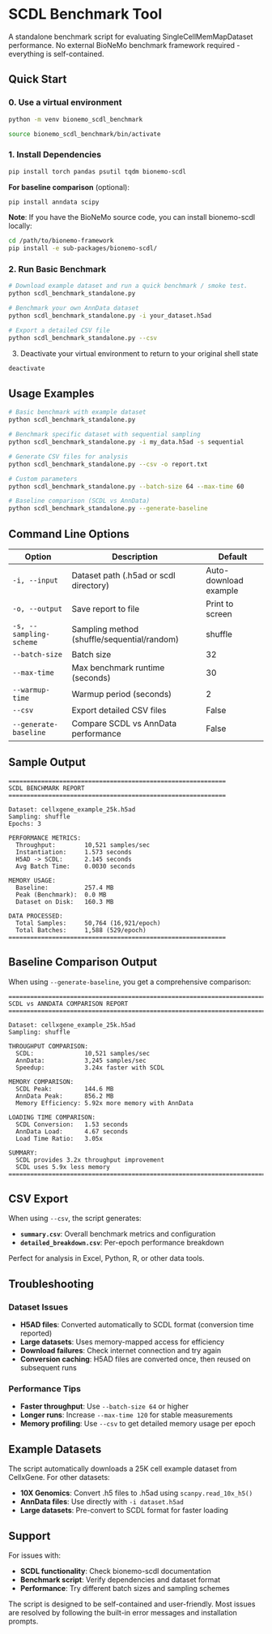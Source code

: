 # SCDL Benchmark Tool

A standalone benchmark script for evaluating SingleCellMemMapDataset performance. No external BioNeMo benchmark framework required - everything is self-contained.

## Quick Start

### 0. Use a virtual environment

```bash
python -m venv bionemo_scdl_benchmark

source bionemo_scdl_benchmark/bin/activate
```

### 1. Install Dependencies

```bash
pip install torch pandas psutil tqdm bionemo-scdl
```

**For baseline comparison** (optional):
```bash
pip install anndata scipy
```

**Note**: If you have the BioNeMo source code, you can install bionemo-scdl locally:
```bash
cd /path/to/bionemo-framework
pip install -e sub-packages/bionemo-scdl/
```

### 2. Run Basic Benchmark

```bash
# Download example dataset and run a quick benchmark / smoke test.
python scdl_benchmark_standalone.py

# Benchmark your own AnnData dataset  
python scdl_benchmark_standalone.py -i your_dataset.h5ad

# Export a detailed CSV file
python scdl_benchmark_standalone.py --csv
```

3. Deactivate your virtual environment to return to your original shell state

```bash
deactivate
```

## Usage Examples

```bash
# Basic benchmark with example dataset
python scdl_benchmark_standalone.py

# Benchmark specific dataset with sequential sampling  
python scdl_benchmark_standalone.py -i my_data.h5ad -s sequential

# Generate CSV files for analysis
python scdl_benchmark_standalone.py --csv -o report.txt

# Custom parameters
python scdl_benchmark_standalone.py --batch-size 64 --max-time 60

# Baseline comparison (SCDL vs AnnData)
python scdl_benchmark_standalone.py --generate-baseline
```

## Command Line Options

| Option | Description | Default |
|--------|-------------|---------|
| `-i, --input` | Dataset path (.h5ad or scdl directory) | Auto-download example |
| `-o, --output` | Save report to file | Print to screen |
| `-s, --sampling-scheme` | Sampling method (shuffle/sequential/random) | shuffle |
| `--batch-size` | Batch size | 32 |
| `--max-time` | Max benchmark runtime (seconds) | 30 |
| `--warmup-time` | Warmup period (seconds) | 2 |
| `--csv` | Export detailed CSV files | False |
| `--generate-baseline` | Compare SCDL vs AnnData performance | False |

## Sample Output

```
============================================================
SCDL BENCHMARK REPORT
============================================================

Dataset: cellxgene_example_25k.h5ad
Sampling: shuffle
Epochs: 3

PERFORMANCE METRICS:
  Throughput:        10,521 samples/sec
  Instantiation:     1.573 seconds
  H5AD -> SCDL:      2.145 seconds
  Avg Batch Time:    0.0030 seconds

MEMORY USAGE:
  Baseline:          257.4 MB
  Peak (Benchmark):  0.0 MB
  Dataset on Disk:   160.3 MB

DATA PROCESSED:
  Total Samples:     50,764 (16,921/epoch)
  Total Batches:     1,588 (529/epoch)
============================================================
```

## Baseline Comparison Output

When using `--generate-baseline`, you get a comprehensive comparison:

```
================================================================================
SCDL vs ANNDATA COMPARISON REPORT
================================================================================

Dataset: cellxgene_example_25k.h5ad
Sampling: shuffle

THROUGHPUT COMPARISON:
  SCDL:              10,521 samples/sec
  AnnData:           3,245 samples/sec
  Speedup:           3.24x faster with SCDL

MEMORY COMPARISON:
  SCDL Peak:         144.6 MB
  AnnData Peak:      856.2 MB
  Memory Efficiency: 5.92x more memory with AnnData

LOADING TIME COMPARISON:
  SCDL Conversion:   1.53 seconds
  AnnData Load:      4.67 seconds
  Load Time Ratio:   3.05x

SUMMARY:
  SCDL provides 3.2x throughput improvement
  SCDL uses 5.9x less memory
================================================================================
```

## CSV Export

When using `--csv`, the script generates:

- **`summary.csv`**: Overall benchmark metrics and configuration
- **`detailed_breakdown.csv`**: Per-epoch performance breakdown

Perfect for analysis in Excel, Python, R, or other data tools.

## Troubleshooting


### Dataset Issues

- **H5AD files**: Converted automatically to SCDL format (conversion time reported)
- **Large datasets**: Uses memory-mapped access for efficiency  
- **Download failures**: Check internet connection and try again
- **Conversion caching**: H5AD files are converted once, then reused on subsequent runs

### Performance Tips

- **Faster throughput**: Use `--batch-size 64` or higher
- **Longer runs**: Increase `--max-time 120` for stable measurements
- **Memory profiling**: Use `--csv` to get detailed memory usage per epoch

## Example Datasets

The script automatically downloads a 25K cell example dataset from CellxGene. For other datasets:

- **10X Genomics**: Convert .h5 files to .h5ad using `scanpy.read_10x_h5()`
- **AnnData files**: Use directly with `-i dataset.h5ad`  
- **Large datasets**: Pre-convert to SCDL format for faster loading

## Support

For issues with:
- **SCDL functionality**: Check bionemo-scdl documentation
- **Benchmark script**: Verify dependencies and dataset format
- **Performance**: Try different batch sizes and sampling schemes

The script is designed to be self-contained and user-friendly. Most issues are resolved by following the built-in error messages and installation prompts. 